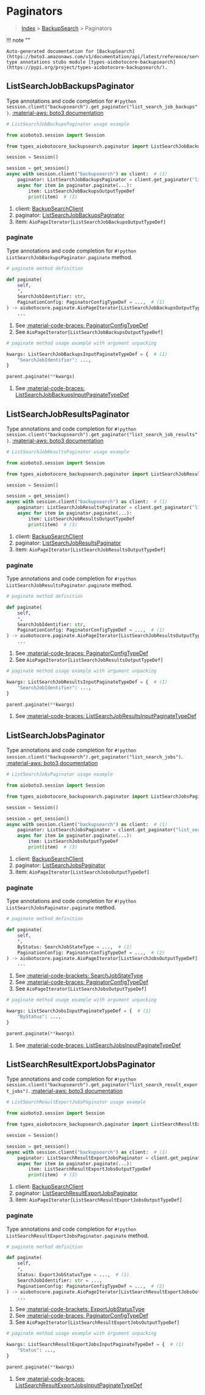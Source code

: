 # Paginators

> [Index](../README.md) > [BackupSearch](./README.md) > Paginators

!!! note ""

    Auto-generated documentation for [BackupSearch](https://boto3.amazonaws.com/v1/documentation/api/latest/reference/services/backupsearch.html#backupsearch)
    type annotations stubs module [types-aiobotocore-backupsearch](https://pypi.org/project/types-aiobotocore-backupsearch/).

## ListSearchJobBackupsPaginator

Type annotations and code completion for `#!python session.client("backupsearch").get_paginator("list_search_job_backups")`.
[:material-aws: boto3 documentation](https://boto3.amazonaws.com/v1/documentation/api/latest/reference/services/backupsearch/paginator/ListSearchJobBackups.html#BackupSearch.Paginator.ListSearchJobBackups)

```python
# ListSearchJobBackupsPaginator usage example

from aioboto3.session import Session

from types_aiobotocore_backupsearch.paginator import ListSearchJobBackupsPaginator

session = Session()

session = get_session()
async with session.client("backupsearch") as client:  # (1)
    paginator: ListSearchJobBackupsPaginator = client.get_paginator("list_search_job_backups")  # (2)
    async for item in paginator.paginate(...):
        item: ListSearchJobBackupsOutputTypeDef
        print(item)  # (3)
```

1. client: [BackupSearchClient](./client.md)
2. paginator: [ListSearchJobBackupsPaginator](./paginators.md#listsearchjobbackupspaginator)
3. item: `AioPageIterator[ListSearchJobBackupsOutputTypeDef]`


### paginate

Type annotations and code completion for `#!python ListSearchJobBackupsPaginator.paginate` method.

```python
# paginate method definition

def paginate(
    self,
    *,
    SearchJobIdentifier: str,
    PaginationConfig: PaginatorConfigTypeDef = ...,  # (1)
) -> aiobotocore.paginate.AioPageIterator[ListSearchJobBackupsOutputTypeDef]:  # (2)
    ...
```

1. See [:material-code-braces: PaginatorConfigTypeDef](./type_defs.md#paginatorconfigtypedef)
2. See `AioPageIterator[ListSearchJobBackupsOutputTypeDef]`


```python
# paginate method usage example with argument unpacking

kwargs: ListSearchJobBackupsInputPaginateTypeDef = {  # (1)
    "SearchJobIdentifier": ...,
}

parent.paginate(**kwargs)
```

1. See [:material-code-braces: ListSearchJobBackupsInputPaginateTypeDef](./type_defs.md#listsearchjobbackupsinputpaginatetypedef)
## ListSearchJobResultsPaginator

Type annotations and code completion for `#!python session.client("backupsearch").get_paginator("list_search_job_results")`.
[:material-aws: boto3 documentation](https://boto3.amazonaws.com/v1/documentation/api/latest/reference/services/backupsearch/paginator/ListSearchJobResults.html#BackupSearch.Paginator.ListSearchJobResults)

```python
# ListSearchJobResultsPaginator usage example

from aioboto3.session import Session

from types_aiobotocore_backupsearch.paginator import ListSearchJobResultsPaginator

session = Session()

session = get_session()
async with session.client("backupsearch") as client:  # (1)
    paginator: ListSearchJobResultsPaginator = client.get_paginator("list_search_job_results")  # (2)
    async for item in paginator.paginate(...):
        item: ListSearchJobResultsOutputTypeDef
        print(item)  # (3)
```

1. client: [BackupSearchClient](./client.md)
2. paginator: [ListSearchJobResultsPaginator](./paginators.md#listsearchjobresultspaginator)
3. item: `AioPageIterator[ListSearchJobResultsOutputTypeDef]`


### paginate

Type annotations and code completion for `#!python ListSearchJobResultsPaginator.paginate` method.

```python
# paginate method definition

def paginate(
    self,
    *,
    SearchJobIdentifier: str,
    PaginationConfig: PaginatorConfigTypeDef = ...,  # (1)
) -> aiobotocore.paginate.AioPageIterator[ListSearchJobResultsOutputTypeDef]:  # (2)
    ...
```

1. See [:material-code-braces: PaginatorConfigTypeDef](./type_defs.md#paginatorconfigtypedef)
2. See `AioPageIterator[ListSearchJobResultsOutputTypeDef]`


```python
# paginate method usage example with argument unpacking

kwargs: ListSearchJobResultsInputPaginateTypeDef = {  # (1)
    "SearchJobIdentifier": ...,
}

parent.paginate(**kwargs)
```

1. See [:material-code-braces: ListSearchJobResultsInputPaginateTypeDef](./type_defs.md#listsearchjobresultsinputpaginatetypedef)
## ListSearchJobsPaginator

Type annotations and code completion for `#!python session.client("backupsearch").get_paginator("list_search_jobs")`.
[:material-aws: boto3 documentation](https://boto3.amazonaws.com/v1/documentation/api/latest/reference/services/backupsearch/paginator/ListSearchJobs.html#BackupSearch.Paginator.ListSearchJobs)

```python
# ListSearchJobsPaginator usage example

from aioboto3.session import Session

from types_aiobotocore_backupsearch.paginator import ListSearchJobsPaginator

session = Session()

session = get_session()
async with session.client("backupsearch") as client:  # (1)
    paginator: ListSearchJobsPaginator = client.get_paginator("list_search_jobs")  # (2)
    async for item in paginator.paginate(...):
        item: ListSearchJobsOutputTypeDef
        print(item)  # (3)
```

1. client: [BackupSearchClient](./client.md)
2. paginator: [ListSearchJobsPaginator](./paginators.md#listsearchjobspaginator)
3. item: `AioPageIterator[ListSearchJobsOutputTypeDef]`


### paginate

Type annotations and code completion for `#!python ListSearchJobsPaginator.paginate` method.

```python
# paginate method definition

def paginate(
    self,
    *,
    ByStatus: SearchJobStateType = ...,  # (1)
    PaginationConfig: PaginatorConfigTypeDef = ...,  # (2)
) -> aiobotocore.paginate.AioPageIterator[ListSearchJobsOutputTypeDef]:  # (3)
    ...
```

1. See [:material-code-brackets: SearchJobStateType](./literals.md#searchjobstatetype)
2. See [:material-code-braces: PaginatorConfigTypeDef](./type_defs.md#paginatorconfigtypedef)
3. See `AioPageIterator[ListSearchJobsOutputTypeDef]`


```python
# paginate method usage example with argument unpacking

kwargs: ListSearchJobsInputPaginateTypeDef = {  # (1)
    "ByStatus": ...,
}

parent.paginate(**kwargs)
```

1. See [:material-code-braces: ListSearchJobsInputPaginateTypeDef](./type_defs.md#listsearchjobsinputpaginatetypedef)
## ListSearchResultExportJobsPaginator

Type annotations and code completion for `#!python session.client("backupsearch").get_paginator("list_search_result_export_jobs")`.
[:material-aws: boto3 documentation](https://boto3.amazonaws.com/v1/documentation/api/latest/reference/services/backupsearch/paginator/ListSearchResultExportJobs.html#BackupSearch.Paginator.ListSearchResultExportJobs)

```python
# ListSearchResultExportJobsPaginator usage example

from aioboto3.session import Session

from types_aiobotocore_backupsearch.paginator import ListSearchResultExportJobsPaginator

session = Session()

session = get_session()
async with session.client("backupsearch") as client:  # (1)
    paginator: ListSearchResultExportJobsPaginator = client.get_paginator("list_search_result_export_jobs")  # (2)
    async for item in paginator.paginate(...):
        item: ListSearchResultExportJobsOutputTypeDef
        print(item)  # (3)
```

1. client: [BackupSearchClient](./client.md)
2. paginator: [ListSearchResultExportJobsPaginator](./paginators.md#listsearchresultexportjobspaginator)
3. item: `AioPageIterator[ListSearchResultExportJobsOutputTypeDef]`


### paginate

Type annotations and code completion for `#!python ListSearchResultExportJobsPaginator.paginate` method.

```python
# paginate method definition

def paginate(
    self,
    *,
    Status: ExportJobStatusType = ...,  # (1)
    SearchJobIdentifier: str = ...,
    PaginationConfig: PaginatorConfigTypeDef = ...,  # (2)
) -> aiobotocore.paginate.AioPageIterator[ListSearchResultExportJobsOutputTypeDef]:  # (3)
    ...
```

1. See [:material-code-brackets: ExportJobStatusType](./literals.md#exportjobstatustype)
2. See [:material-code-braces: PaginatorConfigTypeDef](./type_defs.md#paginatorconfigtypedef)
3. See `AioPageIterator[ListSearchResultExportJobsOutputTypeDef]`


```python
# paginate method usage example with argument unpacking

kwargs: ListSearchResultExportJobsInputPaginateTypeDef = {  # (1)
    "Status": ...,
}

parent.paginate(**kwargs)
```

1. See [:material-code-braces: ListSearchResultExportJobsInputPaginateTypeDef](./type_defs.md#listsearchresultexportjobsinputpaginatetypedef)
